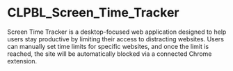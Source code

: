 # CLPBL_Screen_Time_Tracker
Screen Time Tracker is a desktop-focused web application designed to help users stay productive by limiting their access to distracting websites. Users can manually set time limits for specific websites, and once the limit is reached, the site will be automatically blocked via a connected Chrome extension.
